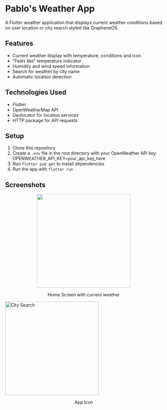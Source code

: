 # Pablo's Weather App

A Flutter weather application that displays current weather conditions based on user location or city search styled like GrapheneOS. 

## Features
- Current weather display with temperature, conditions and icon
- "Feels like" temperature indicator
- Humidity and wind speed information
- Search for weather by city name
- Automatic location detection

## Technologies Used
- Flutter
- OpenWeatherMap API
- Geolocator for location services
- HTTP package for API requests

## Setup
1. Clone this repository
2. Create a `.env` file in the root directory with your OpenWeather API key: OPENWEATHER_API_KEY=your_api_key_here
3. Run `flutter pub get` to install dependencies
4. Run the app with `flutter run`

## Screenshots

<p align="center">
  <img src="/Users/devwork/Development/weather_app/screenshots/screenshot1.jpg alt="Home Screen" width="300"/>
  <p align="center">Home Screen with current weather</p>
  
  <img src="/Users/devwork/Development/weather_app/screenshots/screenshot2.jpg" alt="City Search" width="300"/>
  <p align="center">App Icon</p>
</p>